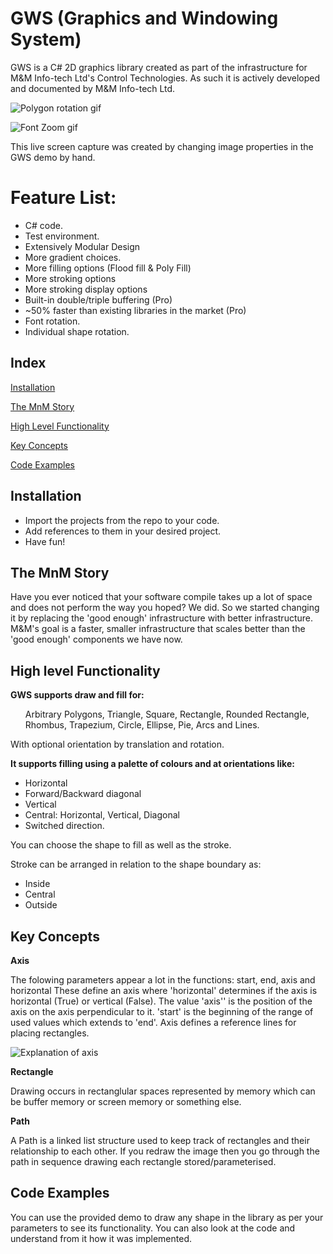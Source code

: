 # GWS (Graphics and Windowing System)
GWS is a C# 2D graphics library created as part of the infrastructure for M&M Info-tech Ltd's Control Technologies. As such it is actively developed and documented by M&M Info-tech Ltd.

![Polygon rotation gif](https://media.giphy.com/media/QvwCkz2JDoQqt0WfGp/giphy.gif)

![Font Zoom gif](https://media.giphy.com/media/ZYR0Ij7TXseHO41YT7/giphy.gif)

This live screen capture was created by changing image properties in the GWS demo by hand.

<h1>Feature List:</h1>

<ul>
<li>C# code.
<li>Test environment.
<li>Extensively Modular Design
<li>More gradient choices.
<li>More filling options (Flood fill & Poly Fill)
<li>More stroking options
<li>More stroking display options
<li>Built-in double/triple buffering (Pro)
<li>~50% faster than existing libraries in the market (Pro)
<li>Font rotation.
<li>Individual shape rotation.
</ul>

## Index

[Installation](#Installation)

[The MnM Story](#The-MnM-Story)

[High Level Functionality](#High-level-Functionality)

[Key Concepts](#Key-Concepts)

[Code Examples](#Code-Examples)


## Installation
<ul>
<li>Import the projects from the repo to your code.
<li>Add references to them in your desired project.
<li>Have fun!
</ul>

## The MnM Story

Have you ever noticed that your software compile takes up a lot of space and does not perform the way you hoped? We did. 
So we started changing it by replacing the 'good enough' infrastructure with better infrastructure. 
M&M's goal is a faster, smaller infrastructure that scales better than the 'good enough' components we have now. 

## High level Functionality
<b>GWS supports draw and fill for:</b>

<ul>
Arbitrary Polygons,
 Triangle,
 Square,
 Rectangle,
 Rounded Rectangle,
 Rhombus,
 Trapezium,
 Circle,
 Ellipse,
 Pie,
 Arcs and
 Lines.
</ul>

With optional orientation by translation and rotation.




<b>It supports filling using a palette of colours and at orientations like:</b>

* Horizontal
* Forward/Backward diagonal
* Vertical
* Central: Horizontal, Vertical, Diagonal
* Switched direction.

You can choose the shape to fill as well as the stroke.

Stroke can be arranged in relation to the shape boundary as:

* Inside
* Central
* Outside


## Key Concepts

<b>Axis</b>

The folowing parameters appear a lot in the functions:
start, end, axis and horizontal
These define an axis where 'horizontal' determines if the axis is horizontal (True) or vertical (False). The value 'axis'' is the position of the axis on the axis perpendicular to it. 'start' is the beginning of the range of used values which extends to 'end'.
Axis defines a reference lines for placing rectangles.

![Explanation of axis](https://i.imgur.com/M6jLYi1.png)

<b>Rectangle</b>

Drawing occurs in rectanglular spaces represented by memory which can be buffer memory or screen memory or something else.

<b>Path</b>

A Path is a linked list structure used to keep track of rectangles and their relationship to each other. If you redraw the image then you go through the path in sequence drawing each rectangle stored/parameterised. 

## Code Examples

You can use the provided demo to draw any shape in the library as per your parameters to see its functionality. You can also look at the code and understand from it how it was implemented.

